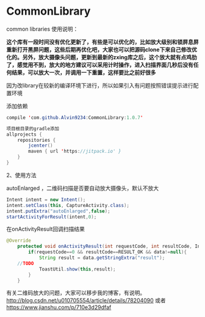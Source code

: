# CommonLibrary
common libraries
使用说明：

**这个库有一段时间没有优化更新了，有些是可以优化的，比如放大级别和锁屏息屏重新打开黑屏问题，这些后期再优化吧，大家也可以把源码clone下来自己修改优化的。另外，放大摄像头问题，更新到最新的zxing库之后，这个放大就有点鸡肋了，感觉用不到，放大的地方建议可以采用计时操作，进入扫描界面几秒后没有任何结果，可以放大一次，并调用一下重置，这样要比之前好很多**


因为改library在较新的编译环境下进行，所以如果引入有问题按照错误提示进行配置环境

添加依赖
```Java
compile 'com.github.Alvin9234:CommonLibrary:1.0.7'

项目根目录的gradle添加
allprojects {
    repositories {
        jcenter()
        maven { url 'https://jitpack.io' }
    }
}
```

2、使用方法

autoEnlarged ，二维码扫描是否要自动放大摄像头，默认不放大
```Java
Intent intent = new Intent();
intent.setClass(this, CaptureActivity.class);
intent.putExtra("autoEnlarged",false);
startActivityForResult(intent,0);
```

在onActivityResult回调扫描结果
```Java
@Override
    protected void onActivityResult(int requestCode, int resultCode, Intent data) {
        if(requestCode==0 && resultCode==RESULT_OK && data!=null){
            String result = data.getStringExtra("result");
	//TODO
            ToastUtil.show(this,result);
        }
    }

```
有关二维码放大的问题，大家可以移步我的博客，有说明。http://blog.csdn.net/u010705554/article/details/78204090
或者 https://www.jianshu.com/p/710e3d29dfaf
